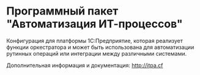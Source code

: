 ﻿# Программный пакет "Автоматизация ИТ-процессов"

Конфигурация для платформы 1С:Предприятие, которая реализует функции оркестратора и может быть использована для автоматизации рутинных операций или интеграции между различными системами.

Дополнительная информация и документация: http://itpa.cf

